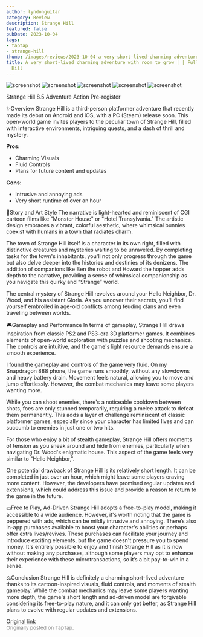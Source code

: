 ```yaml
---
author: lyndonguitar
category: Review
description: Strange Hill
featured: false
pubDate: 2023-10-04
tags:
- taptap
- strange-hill
thumb: /images/reviews/2023-10-04-a-very-short-lived-charming-adventure-with-room-to-grow---full-review---strange-hill-0.avif
title: A very short-lived charming adventure with room to grow | | Full Review - Strange
  Hill
---
```


<div class="gallery">
  <img src="/images/reviews/2023-10-04-a-very-short-lived-charming-adventure-with-room-to-grow---full-review---strange-hill-0.avif" alt="screenshot" />
  <img src="/images/reviews/2023-10-04-a-very-short-lived-charming-adventure-with-room-to-grow---full-review---strange-hill-1.avif" alt="screenshot" />
  <img src="/images/reviews/2023-10-04-a-very-short-lived-charming-adventure-with-room-to-grow---full-review---strange-hill-2.avif" alt="screenshot" />
  <img src="/images/reviews/2023-10-04-a-very-short-lived-charming-adventure-with-room-to-grow---full-review---strange-hill-3.avif" alt="screenshot" />
  <img src="/images/reviews/2023-10-04-a-very-short-lived-charming-adventure-with-room-to-grow---full-review---strange-hill-4.avif" alt="screenshot" />
</div>

Strange Hill
8.5
Adventure
Action
Pre-register

✨Overview
Strange Hill is a third-person platformer adventure that recently made its debut on Android and iOS, with a PC (Steam) release soon. This open-world game invites players to the peculiar town of Strange Hill, filled with interactive environments, intriguing quests, and a dash of thrill and mystery.


**Pros:**
- Charming Visuals
- Fluid Controls
- Plans for future content and updates


**Cons:**
- Intrusive and annoying ads
- Very short runtime of over an hour


📖Story and Art Style
The narrative is light-hearted and reminiscent of CGI cartoon films like "Monster House" or "Hotel Transylvania." The artistic design embraces a vibrant, colorful aesthetic, where whimsical bunnies coexist with humans in a town that radiates charm.

The town of Strange Hill itself is a character in its own right, filled with distinctive creatures and mysteries waiting to be unraveled. By completing tasks for the town's inhabitants, you'll not only progress through the game but also delve deeper into the histories and destinies of its denizens. The addition of companions like Ben the robot and Howard the hopper adds depth to the narrative, providing a sense of whimsical companionship as you navigate this quirky and “Strange” world.

The central mystery of Strange Hill revolves around your Hello Neighbor, Dr. Wood, and his assistant Gloria. As you uncover their secrets, you'll find yourself embroiled in age-old conflicts among feuding clans and even traveling between worlds.

🎮Gameplay and Performance
In terms of gameplay, Strange Hill draws inspiration from classic PS2 and PS3-era 3D platformer games. It combines elements of open-world exploration with puzzles and shooting mechanics. The controls are intuitive, and the game's light resource demands ensure a smooth experience.

I found the gameplay and controls of the game very fluid. On my Snapdragon 888 phone, the game runs smoothly, without any slowdowns and heavy battery drain. Movement feels natural, allowing you to move and jump effortlessly. However, the combat mechanics may leave some players wanting more.

While you can shoot enemies, there's a noticeable cooldown between shots, foes are only stunned temporarily, requiring a melee attack to defeat them permanently. This adds a layer of challenge reminiscent of classic platformer games, especially since your character has limited lives and can succumb to enemies in just one or two hits.

For those who enjoy a bit of stealth gameplay, Strange Hill offers moments of tension as you sneak around and hide from enemies, particularly when navigating Dr. Wood's enigmatic house. This aspect of the game feels very similar to "Hello Neighbor,".

One potential drawback of Strange Hill is its relatively short length. It can be completed in just over an hour, which might leave some players craving more content. However, the developers have promised regular updates and extensions, which could address this issue and provide a reason to return to the game in the future.

💵Free to Play, Ad-Driven
Strange Hill adopts a free-to-play model, making it accessible to a wide audience. However, it's worth noting that the game is peppered with ads, which can be mildly intrusive and annoying. There’s also in-app purchases available to boost your character's abilities or perhaps offer extra lives/revives. These purchases can facilitate your journey and introduce exciting elements, but the game doesn't pressure you to spend money. It's entirely possible to enjoy and finish Strange Hill as it is now without making any purchases, although some players may opt to enhance their experience with these microtransactions, so it’s a bit pay-to-win in a sense.

⚖️Conclusion
Strange Hill is definitely a charming short-lived adventure thanks to its cartoon-inspired visuals, fluid controls, and moments of stealth gameplay. While the combat mechanics may leave some players wanting more depth, the game's short length and ad-driven model are forgivable considering its free-to-play nature, and it can only get better, as Strange Hill plans to evolve with regular updates and extensions.

[Original link](https://www.taptap.io/post/6388739)<br><span style="font-size: 0.95em; color: #888;">Originally posted on TapTap.</span>